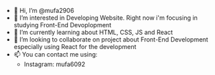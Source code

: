 - 👋 Hi, I’m @mufa2906
- 👀 I’m interested in Developing Website. Right now i'm focusing in studying Front-End Devoplopment
- 🌱 I’m currently learning about HTML, CSS, JS and React
- 💞️ I’m looking to collaborate on project about Front-End Development especially using React for the development
- 📫 You can contact me using:
  - Instagram: mufa6092

<!---
mufa2906/mufa2906 is a ✨ special ✨ repository because its `README.md` (this file) appears on your GitHub profile.
You can click the Preview link to take a look at your changes.
--->
